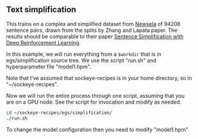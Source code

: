 ## Text simplification

This trains on a complex and simplified dataset from <a href="https://newsela.com/">Newsela</a> of 94208 sentence pairs, drawn from the splits by Zhang and Lapata paper. The results should be comparable to their paper <a href="https://arxiv.org/pdf/1703.10931.pdf">Sentence Simplification with Deep Reinforcement Learning</a>.

In this example, we will run everything from a `$workdir` that is in egs/simplification source tree. We use the script "run.sh" and hyperparameter file "model1.hpm". 


Note that I've assumed that sockeye-recipes is in your home directory, so in "~/sockeye-recipes".

Now we will run the entire process through one script, assuming that you are on a GPU node. See the script for invocation and modify as needed. 
```bash
cd ~/sockeye-recipes/egs/simplification/
./run.sh
```

To change the model configuration then you need to modify "model1.hpm"
